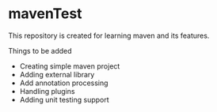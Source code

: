 # mavenTest
This repository is created for learning maven and its features.

Things to be added
- Creating simple maven project
- Adding external library
- Add annotation processing
- Handling plugins
- Adding unit testing support
